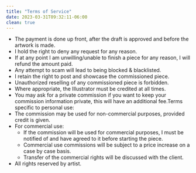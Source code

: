 ```yaml
---
title: "Terms of Service"
date: 2023-03-31T09:32:11-06:00
clean: true
---
```


- The payment is done up front, after the draft is approved and before the artwork is made.
- I hold the right to deny any request for any reason.
- If at any point I am unwilling/unable to finish a piece for any reason, I will refund the amount paid.
- Any attempt to scam will lead to being blocked & blacklisted.
- I retain the right to post and showcase the commissioned piece.
- Unauthorized reselling of any commissioned piece is forbidden.
- Where appropriate, the Illustrator must be credited at all times.
- You may ask for a private commission if you want to keep your commission information private, this will have an additional fee.Terms specific to personal use:
- The commission may be used for non-commercial purposes, provided credit is given.
- For commercial use:
  - If the commission will be used for commercial purposes, I must be notified of and have agreed to it before starting the piece.
  - Commercial use commissions will be subject to a price increase on a case by case basis.
  - Transfer of the commercial rights will be discussed with the client.
- All rights reserved by artist.
